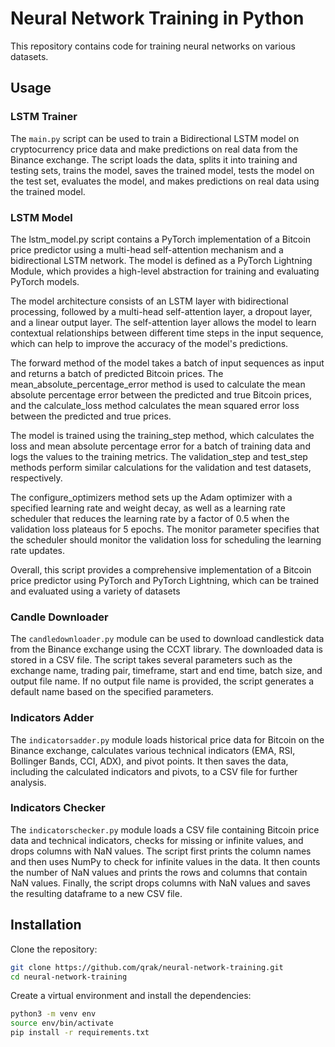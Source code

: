 # Neural Network Training in Python

This repository contains code for training neural networks on various datasets. 

## Usage

### LSTM Trainer

The `main.py` script can be used to train a Bidirectional LSTM model on cryptocurrency price data and make predictions on real data from the Binance exchange. The script loads the data, splits it into training and testing sets, trains the model, saves the trained model, tests the model on the test set, evaluates the model, and makes predictions on real data using the trained model.

### LSTM Model

The lstm_model.py script contains a PyTorch implementation of a Bitcoin price predictor using a multi-head self-attention mechanism and a bidirectional LSTM network. The model is defined as a PyTorch Lightning Module, which provides a high-level abstraction for training and evaluating PyTorch models.

The model architecture consists of an LSTM layer with bidirectional processing, followed by a multi-head self-attention layer, a dropout layer, and a linear output layer. The self-attention layer allows the model to learn contextual relationships between different time steps in the input sequence, which can help to improve the accuracy of the model's predictions.

The forward method of the model takes a batch of input sequences as input and returns a batch of predicted Bitcoin prices. The mean_absolute_percentage_error method is used to calculate the mean absolute percentage error between the predicted and true Bitcoin prices, and the calculate_loss method calculates the mean squared error loss between the predicted and true prices.

The model is trained using the training_step method, which calculates the loss and mean absolute percentage error for a batch of training data and logs the values to the training metrics. The validation_step and test_step methods perform similar calculations for the validation and test datasets, respectively.

The configure_optimizers method sets up the Adam optimizer with a specified learning rate and weight decay, as well as a learning rate scheduler that reduces the learning rate by a factor of 0.5 when the validation loss plateaus for 5 epochs. The monitor parameter specifies that the scheduler should monitor the validation loss for scheduling the learning rate updates.

Overall, this script provides a comprehensive implementation of a Bitcoin price predictor using PyTorch and PyTorch Lightning, which can be trained and evaluated using a variety of datasets
### Candle Downloader

The `candledownloader.py` module can be used to download candlestick data from the Binance exchange using the CCXT library. The downloaded data is stored in a CSV file. The script takes several parameters such as the exchange name, trading pair, timeframe, start and end time, batch size, and output file name. If no output file name is provided, the script generates a default name based on the specified parameters.

### Indicators Adder

The `indicatorsadder.py` module loads historical price data for Bitcoin on the Binance exchange, calculates various technical indicators (EMA, RSI, Bollinger Bands, CCI, ADX), and pivot points. It then saves the data, including the calculated indicators and pivots, to a CSV file for further analysis.

### Indicators Checker

The `indicatorschecker.py` module loads a CSV file containing Bitcoin price data and technical indicators, checks for missing or infinite values, and drops columns with NaN values. The script first prints the column names and then uses NumPy to check for infinite values in the data. It then counts the number of NaN values and prints the rows and columns that contain NaN values. Finally, the script drops columns with NaN values and saves the resulting dataframe to a new CSV file.

## Installation

Clone the repository:

```bash
git clone https://github.com/qrak/neural-network-training.git
cd neural-network-training

```
Create a virtual environment and install the dependencies:

```bash
python3 -m venv env
source env/bin/activate
pip install -r requirements.txt
```
